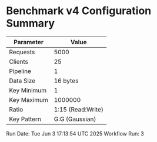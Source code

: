 # Benchmark v4 Configuration Summary

| Parameter | Value |
|-----------|-------|
| Requests | 5000 |
| Clients | 25 |
| Pipeline | 1 |
| Data Size | 16 bytes |
| Key Minimum | 1 |
| Key Maximum | 1000000 |
| Ratio | 1:15 (Read:Write) |
| Key Pattern | G:G (Gaussian) |

Run Date: Tue Jun  3 17:13:54 UTC 2025
Workflow Run: 3
